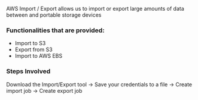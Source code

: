 AWS Import / Export allows us to import or export large amounts of data between and portable storage devices

### Functionalities that are provided:
* Import to S3
* Export from S3
* Import to AWS EBS

### Steps Involved
Download the Import/Export tool -> Save your credentials to a file -> Create import job
-> Create export job
